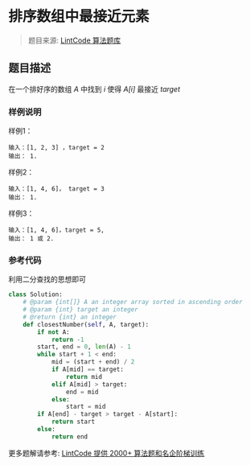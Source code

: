 # 排序数组中最接近元素
 > 题目来源: [LintCode 算法题库](https://www.lintcode.com/problem/closest-number-in-sorted-array/?utm_source=sc-github-wzz)
 ## 题目描述
 在一个排好序的数组 *A* 中找到 *i* 使得 *A[i]* 最接近 *target*
 ### 样例说明
 样例1：
```
输入：[1, 2, 3] ，target = 2
输出： 1.
```
样例2：
```
输入：[1, 4, 6]， target = 3
输出： 1.
```
样例3：
```
输入：[1, 4, 6]，target = 5,
输出： 1 或 2.
```
 ### 参考代码
 利用二分查找的思想即可
```python
class Solution:
    # @param {int[]} A an integer array sorted in ascending order
    # @param {int} target an integer
    # @return {int} an integer
    def closestNumber(self, A, target):
        if not A:
            return -1
        start, end = 0, len(A) - 1
        while start + 1 < end:
            mid = (start + end) / 2
            if A[mid] == target:
                return mid
            elif A[mid] > target:
                end = mid
            else:
                start = mid
        if A[end] - target > target - A[start]:
            return start
        else:
            return end
```
 更多题解请参考: [LintCode 提供 2000+ 算法题和名企阶梯训练](https://www.lintcode.com/problem/?utm_source=sc-github-wzz)